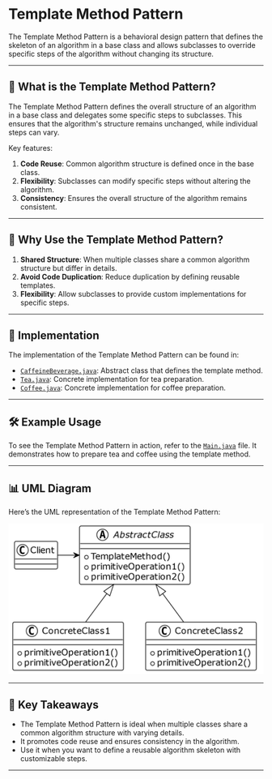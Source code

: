 # Template Method Pattern

The Template Method Pattern is a behavioral design pattern that defines the skeleton of an algorithm in a base class and allows subclasses to override specific steps of the algorithm without changing its structure.

---

## 📖 What is the Template Method Pattern?

The Template Method Pattern defines the overall structure of an algorithm in a base class and delegates some specific steps to subclasses. This ensures that the algorithm's structure remains unchanged, while individual steps can vary.

Key features:
1. **Code Reuse**: Common algorithm structure is defined once in the base class.
2. **Flexibility**: Subclasses can modify specific steps without altering the algorithm.
3. **Consistency**: Ensures the overall structure of the algorithm remains consistent.

---

## 🤔 Why Use the Template Method Pattern?

1. **Shared Structure**: When multiple classes share a common algorithm structure but differ in details.
2. **Avoid Code Duplication**: Reduce duplication by defining reusable templates.
3. **Flexibility**: Allow subclasses to provide custom implementations for specific steps.

---

## 🔧 Implementation

The implementation of the Template Method Pattern can be found in:
- [`CaffeineBeverage.java`](./CaffeineBeverage.java): Abstract class that defines the template method.
- [`Tea.java`](./Tea.java): Concrete implementation for tea preparation.
- [`Coffee.java`](./Coffee.java): Concrete implementation for coffee preparation.

---

## 🛠️ Example Usage

To see the Template Method Pattern in action, refer to the [`Main.java`](./Main.java) file. It demonstrates how to prepare tea and coffee using the template method.

---

## 📊 UML Diagram

Here’s the UML representation of the Template Method Pattern:

![Template Method UML](./template-method_uml.png)

---

## 📝 Key Takeaways

- The Template Method Pattern is ideal when multiple classes share a common algorithm structure with varying details.
- It promotes code reuse and ensures consistency in the algorithm.
- Use it when you want to define a reusable algorithm skeleton with customizable steps.

---
